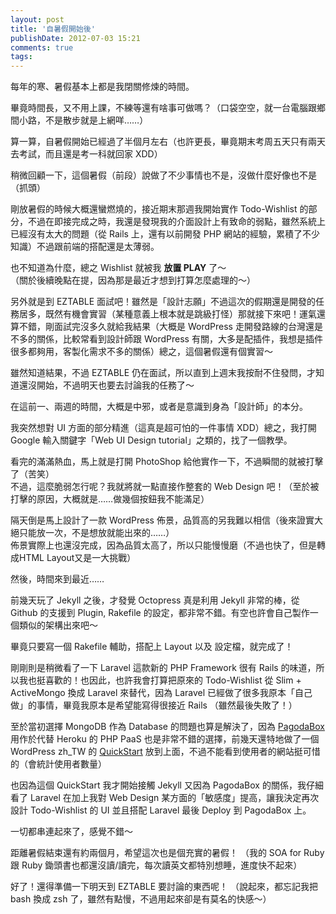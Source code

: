 ```yaml
---
layout: post
title: '自暑假開始後'
publishDate: 2012-07-03 15:21
comments: true
tags: 
---
```



每年的寒、暑假基本上都是我閉關修煉的時間。

畢竟時間長，又不用上課，不練等還有啥事可做嗎？（口袋空空，就一台電腦跟鄉間小路，不是散步就是上網咩……）

算一算，自暑假開始已經過了半個月左右（也許更長，畢竟期末考周五天只有兩天去考試，而且還是考一科就回家 XDD）

稍微回顧一下，這個暑假（前段）說做了不少事情也不是，沒做什麼好像也不是（抓頭）

<!--more-->

剛放暑假的時候大概還蠻燃燒的，接近期末那週我開始實作 Todo-Wishlist 的部分，不過在即接完成之時，我還是發現我的介面設計上有致命的弱點，雖然系統上已經沒有太大的問題（從 Rails 上，還有以前開發 PHP 網站的經驗，累積了不少知識）不過跟前端的搭配還是太薄弱。

也不知道為什麼，總之 Wishlist 就被我 **放置 PLAY** 了～<br />
（關於後續晚點在提，因為那是最近才想到打算怎麼處理的～）

另外就是到 EZTABLE 面試吧！雖然是「設計志願」不過這次的假期還是開發的任務居多，既然有機會實習（某種意義上根本就是跳級打怪）那就接下來吧！運氣還算不錯，剛面試完沒多久就給我結果（大概是 WordPress 走開發路線的台灣還是不多的關係，比較常看到設計師跟 WordPress 有關，大多是配插件，我想是插件很多都夠用，客製化需求不多的關係）總之，這個暑假還有個實習～

雖然知道結果，不過 EZTABLE 仍在面試，所以直到上週末我按耐不住發問，才知道還沒開始，不過明天也要去討論我的任務了～

在這前一、兩週的時間，大概是中邪，或者是意識到身為「設計師」的本分。

我突然想對 UI 方面的部分精進（這真是超可怕的一件事情 XDD）總之，我打開 Google 輸入關鍵字「Web UI Design tutorial」之類的，找了一個教學。

看完的滿滿熱血，馬上就是打開 PhotoShop 給他實作一下，不過瞬間的就被打擊了（苦笑）<br />
不過，這麼脆弱怎行呢？我就將就一點直接作整套的 Web Design 吧！（至於被打擊的原因，大概就是……做幾個按鈕我不能滿足）

隔天倒是馬上設計了一款 WordPress 佈景，品質高的另我難以相信（後來證實大絕只能放一次，不是想放就能出來的……）<br />
佈景實際上也還沒完成，因為品質太高了，所以只能慢慢磨（不過也快了，但是轉成HTML Layout又是一大挑戰）

然後，時間來到最近……

前幾天玩了 Jekyll 之後，才發覺 Octopress 真是利用 Jekyll 非常的棒，從 Github 的支援到 Plugin, Rakefile 的設定，都非常不錯。有空也許會自己製作一個類似的架構出來吧～

畢竟只要寫一個 Rakefile 輔助，搭配上 Layout 以及 設定檔，就完成了！

剛剛則是稍微看了一下 Laravel 這款新的 PHP Framework 很有 Rails 的味道，所以我也挺喜歡的！也因此，也許我會打算把原來的 Todo-Wishlist 從 Slim + ActiveMongo 換成 Laravel 來替代，因為 Laravel 已經做了很多我原本「自己做」的事情，畢竟我原本是希望能寫得很接近 Rails （雖然最後失敗了！）

至於當初選擇 MongoDB 作為 Database 的問題也算是解決了，因為 [PagodaBox](https://pagodabox.com/) 用作於代替 Heroku 的 PHP PaaS 也是非常不錯的選擇，前幾天還特地做了一個 WordPress zh_TW 的 [QuickStart](https://pagodabox.com/cafe/elct9620/wordpress-zhtw) 放到上面，不過不能看到使用者的網站挺可惜的（會統計使用者數量）

也因為這個 QuickStart 我才開始接觸 Jekyll 又因為 PagodaBox 的關係，我仔細看了 Laravel 在加上我對 Web Design 某方面的「敏感度」提高，讓我決定再次設計 Todo-Wishlist 的 UI 並且搭配 Laravel 最後 Deploy 到 PagodaBox 上。

一切都串連起來了，感覺不錯～

距離暑假結束還有約兩個月，希望這次也是個充實的暑假！
（我的 SOA for Ruby 跟 Ruby 鋤頭書也都還沒讀/讀完，每次讀英文都特別想睡，進度快不起來）

好了！還得準備一下明天到 EZTABLE 要討論的東西呢！
（說起來，都忘記我把 bash 換成 zsh 了，雖然有點慢，不過用起來卻是有莫名的快感～）
